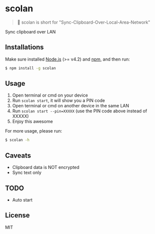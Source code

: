 # scolan

> 🎩 scolan is short for "Sync-Clipboard-Over-Local-Area-Network"

Sync clipboard over LAN

## Installations

Make sure installed [Node.js](http://nodejs.org/) (>= v4.2) and [npm](http://npmjs.org/), and then run:

```bash
$ npm install -g scolan
```


## Usage

1. Open terminal or cmd on your device
2. Run `scolan start`, it will show you a PIN code
3. Open terminal or cmd on another device in the same LAN
4. Run `scolan start --pin=XXXXX` (use the PIN code above instead of XXXXX)
5. Enjoy this awesome

For more usage, please run:

```bash
$ scolan -h
```


## Caveats

- Clipboard data is NOT encrypted
- Sync text only


## TODO

- Auto start


## License

MIT
